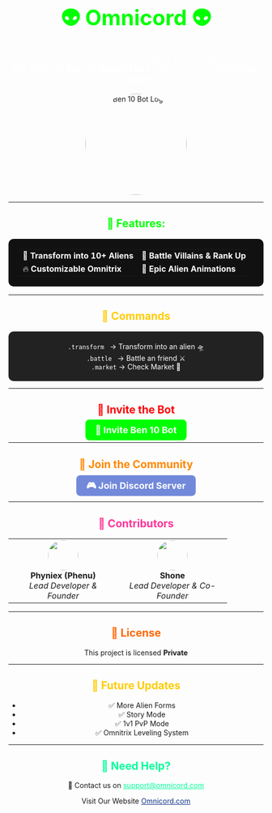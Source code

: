 <!-- Ben 10 Discord Bot README.md -->
<h1 align="center" style="font-size: 42px; color: #00ff00;">👽 Omnicord 👽</h1>
<p align="center" style="font-size: 18px; color: #ffffff;">Transform into aliens & conquer the Omniverse!<br> The ultimate <strong>Ben 10 Discord Bot</strong> with epic transformations & battles!</p>

<p align="center">
  <img src="https://omnicord.neocities.org/pfp.jpg" alt="Ben 10 Bot Logo" width="200" style="border-radius: 50%;">
</p>

---

<h2 align="center" style="color: #00ff00;">🌟 Features:</h2>

<table align="center" width="80%" style="border-collapse: collapse; background-color: #111; color: #fff; border-radius: 10px; padding: 20px;">
  <tr>
    <td>🚀 <b>Transform into 10+ Aliens</b></td>
    <td>🦹 <b>Battle Villains & Rank Up</b></td>
  </tr>
  <tr>
    <td>🔥 <b>Customizable Omnitrix</b></td>
    <td>🎨 <b>Epic Alien Animations</b></td>
  </tr>
</table>

---

<h2 align="center" style="color: #ffcc00;">📜 Commands</h2>
<div align="center" style="background: #222; color: #fff; padding: 20px; border-radius: 10px;">
  <code>.transform <alien-name></code> → Transform into an alien 🛸<br>
  <code>.battle <user></code> → Battle an friend ⚔️<br>
  <code>.market</code> → Check Market 🏪<br>
</div>
    
---

<h2 align="center" style="color: #ff0000;">📌 Invite the Bot</h2>

<p align="center">
  <a href="https://discord.com/oauth2/authorize?client_id=YOUR_BOT_ID&scope=bot&permissions=8" style="background-color: #00ff00; color: #fff; padding: 10px 20px; border-radius: 8px; text-decoration: none; font-weight: bold; font-size: 18px;">🤖 Invite Ben 10 Bot</a>
</p>

---

<h2 align="center" style="color: #ff8800;">📢 Join the Community</h2>

<p align="center">
  <a href="https://discord.gg/YOUR_SERVER_LINK" style="background-color: #7289da; color: #fff; padding: 10px 20px; border-radius: 8px; text-decoration: none; font-weight: bold; font-size: 18px;">🎮 Join Discord Server</a>
</p>

---

<h2 align="center" style="color: #ff3399;">💖 Contributors</h2>

<div align="center">
  <table>
    <tr>
      <td align="center" width="200px">
        <img src="[phenu](WhatsApp%20Image%202025-04-20%20at%2013.24.57_4c0950fb.jpg" width="60" style="border-radius: 50%;"><br>
        <strong>Phyniex (Phenu)</strong><br>
        <em>Lead Developer & Founder</em>
      </td>
      <td align="center" width="200px">
        <img src="shone.jpg" width="60" style="border-radius: 50%;"><br>
        <strong>Shone</strong><br>
        <em>Lead Developer & Co-Founder</em>
      </td>
    </tr>
  </table>
</div>


---

<h2 align="center" style="color: #ff6600;">📜 License</h2>

<p align="center">
  This project is licensed <strong>Private</strong>
</p>

---

<h2 align="center" style="color: #ffcc00;">🚀 Future Updates</h2>

<ul align="center">
  <li>✅ More Alien Forms</li>
  <li>✅ Story Mode</li>
  <li>✅ 1v1 PvP Mode</li>
  <li>✅ Omnitrix Leveling System</li>
</ul>

---

<h2 align="center" style="color: #00ff99;">💬 Need Help?</h2>

<p align="center">
  📩 Contact us on <a href="mailto:helpdesk@gmail.com" style="color: #00ff99;">support@omnicord.com</a>
</p>

<p align="center">Visit Our Website <a href="https://omnicord.neocities.org" style="color: #123687;">Omnicord.com
  </p>
